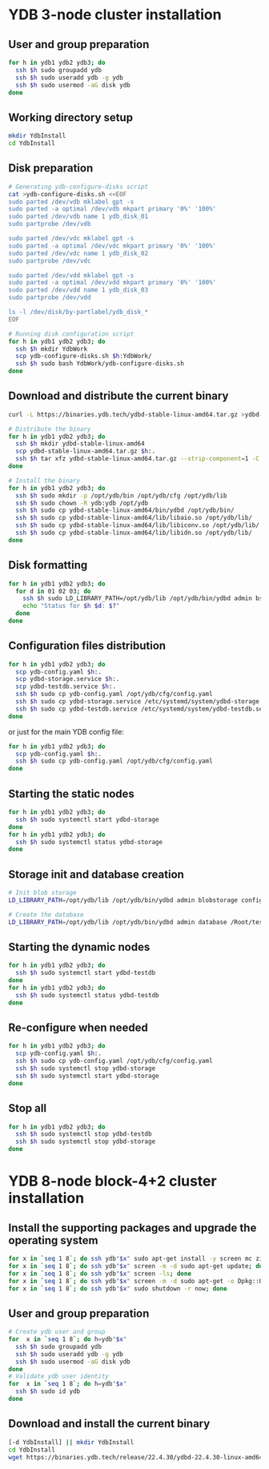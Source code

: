 # YDB 3-node cluster installation

## User and group preparation
```bash
for h in ydb1 ydb2 ydb3; do 
  ssh $h sudo groupadd ydb
  ssh $h sudo useradd ydb -g ydb
  ssh $h sudo usermod -aG disk ydb
done
```

## Working directory setup
```bash
mkdir YdbInstall
cd YdbInstall
```

## Disk preparation
```bash
# Generating ydb-configure-disks script
cat >ydb-configure-disks.sh <<EOF
sudo parted /dev/vdb mklabel gpt -s
sudo parted -a optimal /dev/vdb mkpart primary '0%' '100%'
sudo parted /dev/vdb name 1 ydb_disk_01
sudo partprobe /dev/vdb

sudo parted /dev/vdc mklabel gpt -s
sudo parted -a optimal /dev/vdc mkpart primary '0%' '100%'
sudo parted /dev/vdc name 1 ydb_disk_02
sudo partprobe /dev/vdc

sudo parted /dev/vdd mklabel gpt -s
sudo parted -a optimal /dev/vdd mkpart primary '0%' '100%'
sudo parted /dev/vdd name 1 ydb_disk_03
sudo partprobe /dev/vdd

ls -l /dev/disk/by-partlabel/ydb_disk_*
EOF
```

```bash
# Running disk configuration script
for h in ydb1 ydb2 ydb3; do
  ssh $h mkdir YdbWork
  scp ydb-configure-disks.sh $h:YdbWork/
  ssh $h sudo bash YdbWork/ydb-configure-disks.sh
done
```

## Download and distribute the current binary

```bash
curl -L https://binaries.ydb.tech/ydbd-stable-linux-amd64.tar.gz >ydbd-stable-linux-amd64.tar.gz

# Distribute the binary
for h in ydb1 ydb2 ydb3; do
  ssh $h mkdir ydbd-stable-linux-amd64
  scp ydbd-stable-linux-amd64.tar.gz $h:.
  ssh $h tar xfz ydbd-stable-linux-amd64.tar.gz --strip-component=1 -C ydbd-stable-linux-amd64
done

# Install the binary
for h in ydb1 ydb2 ydb3; do
  ssh $h sudo mkdir -p /opt/ydb/bin /opt/ydb/cfg /opt/ydb/lib
  ssh $h sudo chown -R ydb:ydb /opt/ydb
  ssh $h sudo cp ydbd-stable-linux-amd64/bin/ydbd /opt/ydb/bin/
  ssh $h sudo cp ydbd-stable-linux-amd64/lib/libaio.so /opt/ydb/lib/
  ssh $h sudo cp ydbd-stable-linux-amd64/lib/libiconv.so /opt/ydb/lib/
  ssh $h sudo cp ydbd-stable-linux-amd64/lib/libidn.so /opt/ydb/lib/
done
```

## Disk formatting
```bash
for h in ydb1 ydb2 ydb3; do
  for d in 01 02 03; do
    ssh $h sudo LD_LIBRARY_PATH=/opt/ydb/lib /opt/ydb/bin/ydbd admin bs disk obliterate /dev/disk/by-partlabel/ydb_disk_"$d"
    echo "Status for $h $d: $?"
  done
done
```

## Configuration files distribution
```bash
for h in ydb1 ydb2 ydb3; do
  scp ydb-config.yaml $h:.
  scp ydbd-storage.service $h:.
  scp ydbd-testdb.service $h:.
  ssh $h sudo cp ydb-config.yaml /opt/ydb/cfg/config.yaml
  ssh $h sudo cp ydbd-storage.service /etc/systemd/system/ydbd-storage.service
  ssh $h sudo cp ydbd-testdb.service /etc/systemd/system/ydbd-testdb.service
done
```

or just for the main YDB config file:

```bash
for h in ydb1 ydb2 ydb3; do
  scp ydb-config.yaml $h:.
  ssh $h sudo cp ydb-config.yaml /opt/ydb/cfg/config.yaml
done
```


## Starting the static nodes
```bash
for h in ydb1 ydb2 ydb3; do
  ssh $h sudo systemctl start ydbd-storage
done
for h in ydb1 ydb2 ydb3; do
  ssh $h sudo systemctl status ydbd-storage
done
```

## Storage init and database creation

```bash
# Init blob storage
LD_LIBRARY_PATH=/opt/ydb/lib /opt/ydb/bin/ydbd admin blobstorage config init --yaml-file  /opt/ydb/cfg/config.yaml ; echo $?

# Create the database
LD_LIBRARY_PATH=/opt/ydb/lib /opt/ydb/bin/ydbd admin database /Root/testdb create ROT:1
```

## Starting the dynamic nodes
```bash
for h in ydb1 ydb2 ydb3; do
  ssh $h sudo systemctl start ydbd-testdb
done
for h in ydb1 ydb2 ydb3; do
  ssh $h sudo systemctl status ydbd-testdb
done
```

## Re-configure when needed

```bash
for h in ydb1 ydb2 ydb3; do
  scp ydb-config.yaml $h:.
  ssh $h sudo cp ydb-config.yaml /opt/ydb/cfg/config.yaml
  ssh $h sudo systemctl stop ydbd-storage
  ssh $h sudo systemctl start ydbd-storage
done
```

## Stop all

```bash
for h in ydb1 ydb2 ydb3; do
  ssh $h sudo systemctl stop ydbd-testdb
  ssh $h sudo systemctl stop ydbd-storage
done
```

# YDB 8-node block-4+2 cluster installation

## Install the supporting packages and upgrade the operating system

```bash
for x in `seq 1 8`; do ssh ydb"$x" sudo apt-get install -y screen mc zip unzip atop; done
for x in `seq 1 8`; do ssh ydb"$x" screen -m -d sudo apt-get update; done
for x in `seq 1 8`; do ssh ydb"$x" screen -ls; done
for x in `seq 1 8`; do ssh ydb"$x" screen -m -d sudo apt-get -o Dpkg::Options::='--force-confold' --force-yes -fuy upgrade; done
for x in `seq 1 8`; do ssh ydb"$x" sudo shutdown -r now; done
```

## User and group preparation

```bash
# Create ydb user and group
for  x in `seq 1 8`; do h=ydb"$x"
  ssh $h sudo groupadd ydb
  ssh $h sudo useradd ydb -g ydb
  ssh $h sudo usermod -aG disk ydb
done
# Validate ydb user identity
for  x in `seq 1 8`; do h=ydb"$x"
  ssh $h sudo id ydb
done
```

## Download and install the current binary

```bash
[-d YdbInstall] || mkdir YdbInstall
cd YdbInstall
wget https://binaries.ydb.tech/release/22.4.30/ydbd-22.4.30-linux-amd64.tar.gz
```
